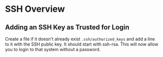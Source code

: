 # SSH Overview

## Adding an SSH Key as Trusted for Login

Create a file if it doesn't already exist ```.ssh/authorized_keys``` and add a line to it with the SSH public key.  It should start with ssh-rsa.  This will now allow you to login to that system without a password.
